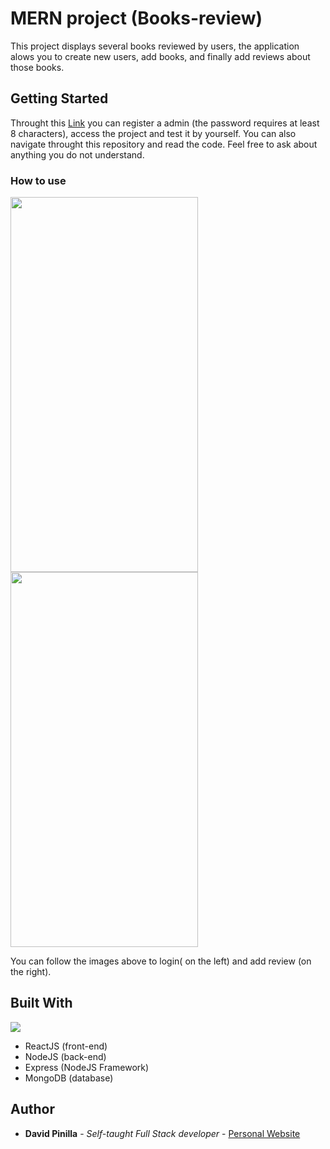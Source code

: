 
# MERN project (Books-review)

This project displays several books reviewed by users, the application alows you to create new users, add books, and finally add reviews about those books.

## Getting Started

Throught this [Link](https://books-davidpinilla.herokuapp.com/user/register) you can register a admin (the password requires at least 8 characters), access the project and test it by yourself. You can also navigate throught this repository and read the code. Feel free to ask about anything you do not understand.

### How to use
 <img src="https://i.imgur.com/5s4cR0K.gif" alt=""  width="300" height="600" /> <img src="https://i.imgur.com/8SC4cQB.gif" alt=""  width="300" height="600" />

You can follow the images above to login( on the left) and add review (on the right).
## Built With
![](https://i.imgur.com/ET7GHM4.png)
* ReactJS (front-end)
* NodeJS (back-end)
* Express (NodeJS Framework)
* MongoDB (database)


## Author

* **David Pinilla** - *Self-taught Full Stack developer* - [Personal Website](http://davidpinilla.com)
